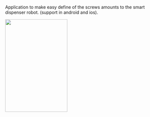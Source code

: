 Application to make easy define of the screws amounts to the smart dispenser robot. (support in android and ios).


<img src="https://user-images.githubusercontent.com/92423203/167579204-24518e18-9e6e-4488-960f-98178ae26be9.png" width="200" height="300">

